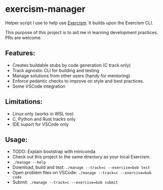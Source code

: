 # exercism-manager

Helper script I use to help use [Exercism](https://exercism.org/). It builds upon the Exercism CLI.

This purpose of this project is to aid me in learning development practices. PRs are welcome.

## Features:

- Creates buildable stubs by code generation (C track only)
- Track agnostic CLI for building and testing
- Manage solutions from other users (handy for mentoring)
- Enforce pedantic checks to improve on style and best practices.
- Some VSCode integration

## Limitations:

- Linux only (works in WSL too)
- C, Python and Rust tracks only
- IDE suport for VSCode only

## Usage:

- TODO: Explain bootstrap with miniconda
- Check out this project to the same directory as your local Exercism.
- `./manage --help`
- Download, build and test: `./manage --track=c --exercise=bob test`
- Open problem files on VSCode: `./manage --track=c --exercise=bob code`
- Submit: `./manage --track=c --exercise=bob submit`
